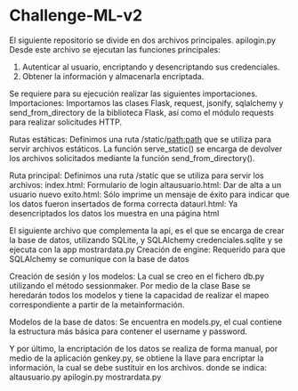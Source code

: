 # Challenge-ML-v2
El siguiente repositorio se divide en dos archivos principales.
apilogin.py
Desde este archivo se ejecutan las funciones principales:
1. Autenticar al usuario, encriptando y desencriptando sus credenciales.
2. Obtener la información y almacenarla encriptada.

Se requiere para su ejecución realizar las siguientes importaciones.
Importaciones: Importamos las clases Flask, request, jsonify, sqlalchemy y send_from_directory de la biblioteca Flask, 
así como el módulo requests para realizar solicitudes HTTP.

Rutas estáticas: Definimos una ruta /static/<path:path> que se utiliza para servir archivos estáticos.
La función serve_static() se encarga de devolver los archivos solicitados mediante la función send_from_directory().

Ruta principal: Definimos una ruta /static que se utiliza para servir los archivos:
index.html: Formulario de login
altausuario.html: Dar de alta a un usuario nuevo
exito.html: Sólo imprime un mensaje de éxito para indicar que los datos fueron insertados de forma correcta
dataurl.html: Ya desencriptados los datos los muestra en una página html

El siguiente archivo que complementa la api, es el que se encarga de crear la base de datos, utilizando SQLite, y SQLAlchemy
credenciales.sqlite y se ejecuta con la app mostrardata.py
Creación de engine: Requerido para que SQLAlchemy se comunique con la base de datos

Creación de sesión y los modelos: La cual se creo en el fichero db.py utilizando el método sessionmaker. Por medio de la clase Base se heredarán todos los modelos y tiene la capacidad de realizar el mapeo correspondiente a partir de la metainformación.

Modelos de la base de datos: Se encuentra en models.py, el cual contiene la estructura más básica para contener el username y password.

Y por último, la encriptación de los datos se realiza de forma manual, por medio de la aplicación genkey.py, se obtiene la llave para encriptar la información, la cual se debe sustituir en los archivos. donde se indica:
altausuario.py
apilogin.py
mostrardata.py


